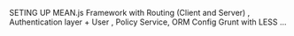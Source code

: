 SETING UP MEAN.js Framework with Routing (Client and Server) , Authentication layer + User , Policy Service, ORM 
Config Grunt with LESS ...